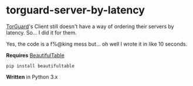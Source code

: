 # torguard-server-by-latency
[TorGuard](https://torguard.net/)'s Client still doesn't have a way of ordering their servers by latency. So... I did it for them.

Yes, the code is a f%@king mess but... oh well I wrote it in like 10 seconds.

**Requires** [BeautifulTable](https://pypi.org/project/beautifultable/)
```
pip install beautifultable
```
**Written** in Python 3.x
